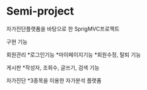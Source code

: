 # Semi-project
자가진단플랫폼을 바탕으로 한 SprigMVC프로젝트

구현 기능

회원관리
*로그인기능
*마이페이지기능
*회원수정, 탈퇴 기능

게시판
*작성자, 조회수, 글쓰기, 검색 기능

자가진단
*3종목을 이용한 자가분석 플랫폼
